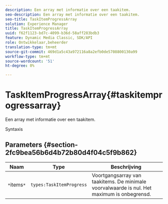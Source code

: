 ```yaml
---
description: Een array met informatie over een taakitem.
seo-description: Een array met informatie over een taakitem.
seo-title: TaskItemProgressArray
solution: Experience Manager
title: TaskItemProgressArray
uuid: f62f1123-bd7c-4099-b36d-58aff283bdb3
feature: Dynamic Media Classic, SDK/API
role: Ontwikkelaar,beheerder
translation-type: tm+mt
source-git-commit: 469d1a5c43a972116a8a2efb0de5708800130a99
workflow-type: tm+mt
source-wordcount: '51'
ht-degree: 0%

---
```



# TaskItemProgressArray{#taskitemprogressarray}

Een array met informatie over een taakitem.

Syntaxis

## Parameters {#section-2fc9bea56b6d4b72b80d4f04c5f9b862}

| Naam | Type | Beschrijving |
|---|---|---|
| `*`items`*` | `types:TaskItemProgress` | Voortgangsarray van taakitems. De minimale voorvalwaarde is nul. Het maximum is onbegrensd. |

